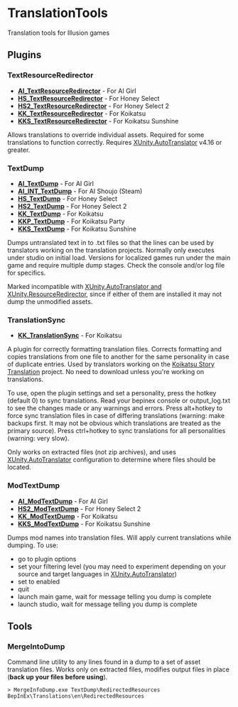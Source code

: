 # TranslationTools
Translation tools for Illusion games

## Plugins

### TextResourceRedirector

- **[AI_TextResourceRedirector]** - For AI Girl
- **[HS_TextResourceRedirector]** - For Honey Select
- **[HS2_TextResourceRedirector]** - For Honey Select 2
- **[KK_TextResourceRedirector]** - For Koikatsu
- **[KKS_TextResourceRedirector]** - For Koikatsu Sunshine



Allows translations to override individual assets. Required for some translations to function correctly. Requires [XUnity.AutoTranslator](https://github.com/bbepis/XUnity.AutoTranslator) v4.16 or greater.

### TextDump

- **[AI_TextDump]** - For AI Girl
- **[AI_INT_TextDump]** - For AI Shoujo (Steam)
- **[HS_TextDump]** - For Honey Select
- **[HS2_TextDump]** - For Honey Select 2
- **[KK_TextDump]** - For Koikatsu
- **[KKP_TextDump]** - For Koikatsu Party
- **[KKS_TextDump]** - For Koikatsu Sunshine


Dumps untranslated text in to .txt files so that the lines can be used by translators working on the translation projects. Normally only executes under studio on initial load. Versions for localized games run under the main game and require multiple dump stages. Check the console and/or log file for specifics.

Marked incompatible with [XUnity.AutoTranslator and XUnity.ResourceRedirector](https://github.com/bbepis/XUnity.AutoTranslator), since if either of them are installed it may not dump the unmodified assets.

### TranslationSync

- **[KK_TranslationSync]** - For Koikatsu

A plugin for correctly formatting translation files. Corrects formatting and copies translations from one file to another for the same personality in case of duplicate entries. Used by translators working on the [Koikatsu Story Translation](https://github.com/IllusionMods/KoikatsuStoryTranslation) project. No need to download unless you're working on translations.

To use, open the plugin settings and set a personality, press the hotkey (default 0) to sync translations. Read your bepinex console or output_log.txt to see the changes made or any warnings and errors. Press alt+hotkey to force sync translation files in case of differing translations (warning: make backups first. It may not be obvious which translations are treated as the primary source). Press ctrl+hotkey to sync translations for all personalities (warning: very slow).

Only works on extracted files (not zip archives), and uses [XUnity.AutoTranslator](https://github.com/bbepis/XUnity.AutoTranslator) configuration to determine where files should be located.

### ModTextDump

- **[AI_ModTextDump]** - For AI Girl
- **[HS2_ModTextDump]** - For Honey Select 2
- **[KK_ModTextDump]** - For Koikatsu
- **[KKS_ModTextDump]** - For Koikatsu Sunshine


Dumps mod names into translation files. Will apply current translations while dumping. To use:
- go to plugin options
- set your filtering level (you may need to experiment depending on your source and target languages in [XUnity.AutoTranslator](https://github.com/bbepis/XUnity.AutoTranslator))
- set to enabled
- quit
- launch main game, wait for message telling you dump is complete
- launch studio, wait for message telling you dump is complete

## Tools

### MergeIntoDump

Command line utility to any lines found in a dump to a set of asset translation files.  Works only on extracted files, modifies output files in place (**back up your files before using**).

```
> MergeInfoDump.exe TextDump\RedirectedResources BepInEx\Translations\en\RedirectedResources
```

[//]: # (## Latest Links)

[AI_TextResourceRedirector]: https://github.com/IllusionMods/TranslationTools/releases/download/r23/AI_TextResourceRedirector.v1.4.4.3.zip "v1.4.4.3"
[HS_TextResourceRedirector]: https://github.com/IllusionMods/TranslationTools/releases/download/r10/HS_TextResourceRedirector.v1.4.1.1.zip "v1.4.1.1"
[HS2_TextResourceRedirector]: https://github.com/IllusionMods/TranslationTools/releases/download/r23/HS2_TextResourceRedirector.v1.4.4.3.zip "v1.4.4.3"
[KK_TextResourceRedirector]: https://github.com/IllusionMods/TranslationTools/releases/download/r23/KK_TextResourceRedirector.v1.4.4.3.zip "v1.4.4.3"
[KKS_TextResourceRedirector]: https://github.com/IllusionMods/TranslationTools/releases/download/r25/KKS_TextResourceRedirector.v1.4.5.5.zip "v1.4.5.5"
[AI_TextDump]: https://github.com/IllusionMods/TranslationTools/releases/download/r21/AI_TextDump.v1.4.4.3.zip "v1.4.4.3"
[AI_INT_TextDump]: https://github.com/IllusionMods/TranslationTools/releases/download/r21/AI_INT_TextDump.v1.4.4.3.zip "v1.4.4.3"
[HS_TextDump]: https://github.com/IllusionMods/TranslationTools/releases/download/r2/HS_TextDump.v1.1.zip "v1.1"
[HS2_TextDump]: https://github.com/IllusionMods/TranslationTools/releases/download/r21/HS2_TextDump.v1.4.4.3.zip "v1.4.4.3"
[KK_TextDump]: https://github.com/IllusionMods/TranslationTools/releases/download/r21/KK_TextDump.v1.4.4.3.zip "v1.4.4.3"
[KKS_TextDump]: https://github.com/IllusionMods/TranslationTools/releases/download/r24/KKS_TextDump.v1.4.5.2.zip "v1.4.5.2"
[KKP_TextDump]: https://github.com/IllusionMods/TranslationTools/releases/download/r15/KKP_TextDump.v1.4.3.zip "v1.4.3"
[KK_TranslationSync]: https://github.com/IllusionMods/TranslationTools/releases/download/r21/KK_TranslationSync.v1.3.3.3.zip "v1.3.3.3"
[AI_ModTextDump]: https://github.com/IllusionMods/TranslationTools/releases/download/r26/AI_ModTextDump.v0.7.0.1.zip "v0.7.0.1"
[HS2_ModTextDump]: https://github.com/IllusionMods/TranslationTools/releases/download/r26/HS2_ModTextDump.v0.7.0.1.zip "v0.7.0.1"
[KK_ModTextDump]: https://github.com/IllusionMods/TranslationTools/releases/download/r26/KK_ModTextDump.v0.7.0.1.zip "v0.7.0.1"
[KKS_ModTextDump]: https://github.com/IllusionMods/TranslationTools/releases/download/r26/KKS_ModTextDump.v0.7.0.1.zip "v0.7.0.1"

